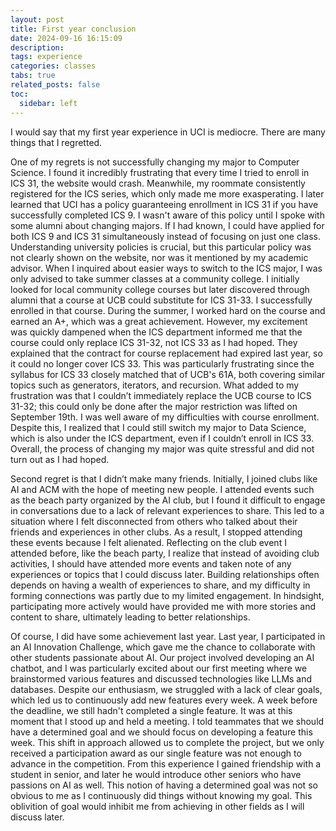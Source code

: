 ```yaml
---
layout: post
title: First year conclusion
date: 2024-09-16 16:15:09
description: 
tags: experience
categories: classes
tabs: true
related_posts: false
toc: 
  sidebar: left
---
```



I would say that my first year experience in UCI is mediocre. There are many things that I regretted. 

One of my regrets is not successfully changing my major to Computer Science. I found it incredibly frustrating that every time I tried to enroll in ICS 31, the website would crash. Meanwhile, my roommate consistently registered for the ICS series, which only made me more exasperating. I later learned that UCI has a policy guaranteeing enrollment in ICS 31 if you have successfully completed ICS 9. I wasn't aware of this policy until I spoke with some alumni about changing majors. If I had known, I could have applied for both ICS 9 and ICS 31 simultaneously instead of focusing on just one class. Understanding university policies is crucial, but this particular policy was not clearly shown on the website, nor was it mentioned by my academic advisor. When I inquired about easier ways to switch to the ICS major, I was only advised to take summer classes at a community college. I initially looked for local community college courses but later discovered through alumni that a course at UCB could substitute for ICS 31-33. I successfully enrolled in that course. During the summer, I worked hard on the course and earned an A+, which was a great achievement. However, my excitement was quickly dampened when the ICS department informed me that the course could only replace ICS 31-32, not ICS 33 as I had hoped. They explained that the contract for course replacement had expired last year, so it could no longer cover ICS 33. This was particularly frustrating since the syllabus for ICS 33 closely matched that of UCB's 61A, both covering similar topics such as generators, iterators, and recursion. What added to my frustration was that I couldn’t immediately replace the UCB course to ICS 31-32; this could only be done after the major restriction was lifted on September 19th. I was well aware of my difficulties with course enrollment. Despite this, I realized that I could still switch my major to Data Science, which is also under the ICS department, even if I couldn’t enroll in ICS 33. Overall, the process of changing my major was quite stressful and did not turn out as I had hoped.

Second regret is that I didn’t make many friends. Initially, I joined clubs like AI and ACM with the hope of meeting new people. I attended events such as the beach party organized by the AI club, but I found it difficult to engage in conversations due to a lack of relevant experiences to share. This led to a situation where I felt disconnected from others who talked about their friends and experiences in other clubs. As a result, I stopped attending these events because I felt alienated. Reflecting on the club event I attended before, like the beach party, I realize that instead of avoiding club activities, I should have attended more events and taken note of any experiences or topics that I could discuss later. Building relationships often depends on having a wealth of experiences to share, and my difficulty in forming connections was partly due to my limited engagement. In hindsight, participating more actively would have provided me with more stories and content to share, ultimately leading to better relationships.


Of course, I did have some achievement last year. Last year, I participated in an AI Innovation Challenge, which gave me the chance to collaborate with other students passionate about AI. Our project involved developing an AI chatbot, and I was particularly excited about our first meeting where we brainstormed various features and discussed technologies like LLMs and databases. Despite our enthusiasm, we struggled with a lack of clear goals, which led us to continuously add new features every week. A week before the deadline, we still hadn't completed a single feature. It was at this moment that I stood up and held a meeting. I told teammates that we should have a determined goal and we should focus on developing a feature this week.  This shift in approach allowed us to complete the project, but we only received a participation award as our single feature was not enough to advance in the competition. From this experience I gained friendship with a student in senior, and later he would introduce other seniors who have passions on AI as well. This notion of having a determined goal was not so obvious to me as I continuously did things without knowing my goal. This oblivition of goal would inhibit me from achieving in other fields as I will discuss later.